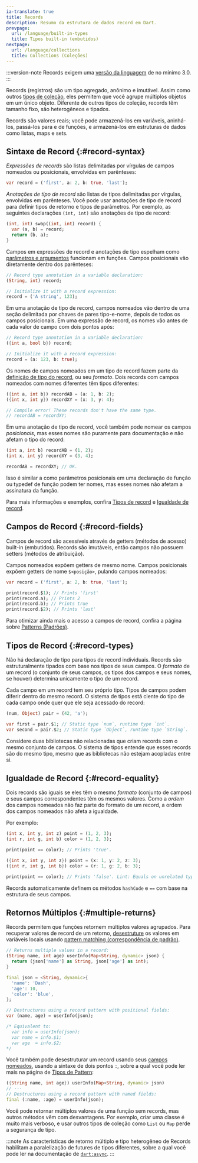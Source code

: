 ```yaml
---
ia-translate: true
title: Records
description: Resumo da estrutura de dados record em Dart.
prevpage:
  url: /language/built-in-types
  title: Tipos built-in (embutidos)
nextpage:
  url: /language/collections
  title: Collections (Coleções)
---
```


:::version-note
  Records exigem uma [versão da linguagem][language version] de no mínimo 3.0.
:::

Records (registros) são um tipo agregado, anônimo e imutável. Assim como outros [tipos de coleção][collection types],
eles permitem que você agrupe múltiplos objetos em um único objeto. Diferente de outros tipos de coleção,
records têm tamanho fixo, são heterogêneos e tipados.

Records são valores reais; você pode armazená-los em variáveis,
aninhá-los, passá-los para e de funções,
e armazená-los em estruturas de dados como listas, maps e sets.

## Sintaxe de Record {:#record-syntax}

_Expressões de records_ são listas delimitadas por vírgulas de campos nomeados ou posicionais,
envolvidas em parênteses:

<?code-excerpt "language/test/records_test.dart (record-syntax)"?>
```dart
var record = ('first', a: 2, b: true, 'last');
```

_Anotações de tipo de record_ são listas de tipos delimitadas por vírgulas, envolvidas em parênteses.
Você pode usar anotações de tipo de record para definir tipos de retorno e tipos de parâmetros.
Por exemplo, as seguintes declarações `(int, int)` são anotações de tipo de record:

<?code-excerpt "language/test/records_test.dart (record-type-annotation)"?>
```dart
(int, int) swap((int, int) record) {
  var (a, b) = record;
  return (b, a);
}
```

Campos em expressões de record e anotações de tipo espelham
como [parâmetros e argumentos][parameters and arguments] funcionam em funções.
Campos posicionais vão diretamente dentro dos parênteses:

<?code-excerpt "language/test/records_test.dart (record-type-declaration)"?>
```dart
// Record type annotation in a variable declaration:
(String, int) record;

// Initialize it with a record expression:
record = ('A string', 123);
```

Em uma anotação de tipo de record, campos nomeados vão dentro de uma seção delimitada por chaves
de pares tipo-e-nome, depois de todos os campos posicionais. Em uma expressão de record,
os nomes vão antes de cada valor de campo com dois pontos após:

<?code-excerpt "language/test/records_test.dart (record-type-named-declaration)"?>
```dart
// Record type annotation in a variable declaration:
({int a, bool b}) record;

// Initialize it with a record expression:
record = (a: 123, b: true);
```

Os nomes de campos nomeados em um tipo de record fazem parte da
[definição de tipo do record](#record-types), ou seu _formato_.
Dois records com campos nomeados com
nomes diferentes têm tipos diferentes:

<?code-excerpt "language/test/records_test.dart (record-type-mismatched-names)"?>
```dart
({int a, int b}) recordAB = (a: 1, b: 2);
({int x, int y}) recordXY = (x: 3, y: 4);

// Compile error! These records don't have the same type.
// recordAB = recordXY;
```

Em uma anotação de tipo de record, você também pode nomear os campos *posicionais*, mas
esses nomes são puramente para documentação e não afetam o tipo do record:

<?code-excerpt "language/test/records_test.dart (record-type-matched-names)"?>
```dart
(int a, int b) recordAB = (1, 2);
(int x, int y) recordXY = (3, 4);

recordAB = recordXY; // OK.
```

Isso é similar a como parâmetros posicionais
em uma declaração de função ou typedef de função
podem ter nomes, mas esses nomes não afetam a assinatura da função.

Para mais informações e exemplos, confira
[Tipos de record](#record-types) e [Igualdade de record](#record-equality).

## Campos de Record {:#record-fields}

Campos de record são acessíveis através de getters (métodos de acesso) built-in (embutidos). Records são imutáveis,
então campos não possuem setters (métodos de atribuição).

Campos nomeados expõem getters de mesmo nome. Campos posicionais expõem getters
de nome `$<posição>`, pulando campos nomeados:

<?code-excerpt "language/test/records_test.dart (record-getters)"?>
```dart
var record = ('first', a: 2, b: true, 'last');

print(record.$1); // Prints 'first'
print(record.a); // Prints 2
print(record.b); // Prints true
print(record.$2); // Prints 'last'
```

Para otimizar ainda mais o acesso a campos de record,
confira a página sobre [Patterns (Padrões)][pattern].

## Tipos de Record {:#record-types}

Não há declaração de tipo para tipos de record individuais. Records são estruturalmente
tipados com base nos tipos de seus campos. O _formato_ de um record (o conjunto de seus campos,
os tipos dos campos e seus nomes, se houver) determina unicamente o tipo de um record.

Cada campo em um record tem seu próprio tipo. Tipos de campos podem diferir dentro do mesmo
record. O sistema de tipos está ciente do tipo de cada campo onde quer que ele seja acessado
do record:

<?code-excerpt "language/test/records_test.dart (record-getters-two)"?>
```dart
(num, Object) pair = (42, 'a');

var first = pair.$1; // Static type `num`, runtime type `int`.
var second = pair.$2; // Static type `Object`, runtime type `String`.
```

Considere duas bibliotecas não relacionadas que criam records com o mesmo conjunto de campos.
O sistema de tipos entende que esses records são do mesmo tipo, mesmo que as
bibliotecas não estejam acopladas entre si.

## Igualdade de Record {:#record-equality}

Dois records são iguais se eles têm o mesmo _formato_ (conjunto de campos)
e seus campos correspondentes têm os mesmos valores.
Como a _ordem_ dos campos nomeados não faz parte do formato de um record, a ordem dos
campos nomeados não afeta a igualdade.

Por exemplo:

<?code-excerpt "language/test/records_test.dart (record-shape)"?>
```dart
(int x, int y, int z) point = (1, 2, 3);
(int r, int g, int b) color = (1, 2, 3);

print(point == color); // Prints 'true'.
```

<?code-excerpt "language/test/records_test.dart (record-shape-mismatch)"?>
```dart
({int x, int y, int z}) point = (x: 1, y: 2, z: 3);
({int r, int g, int b}) color = (r: 1, g: 2, b: 3);

print(point == color); // Prints 'false'. Lint: Equals on unrelated types.
```

Records automaticamente definem os métodos `hashCode` e `==` com base na estrutura
de seus campos.

## Retornos Múltiplos {:#multiple-returns}

Records permitem que funções retornem múltiplos valores agrupados.
Para recuperar valores de record de um retorno,
[desestruture][destructure] os valores em variáveis locais usando [pattern matching (correspondência de padrão)][pattern].

<?code-excerpt "language/test/records_test.dart (record-multiple-returns)"?>
```dart
// Returns multiple values in a record:
(String name, int age) userInfo(Map<String, dynamic> json) {
  return (json['name'] as String, json['age'] as int);
}

final json = <String, dynamic>{
  'name': 'Dash',
  'age': 10,
  'color': 'blue',
};

// Destructures using a record pattern with positional fields:
var (name, age) = userInfo(json);

/* Equivalent to:
  var info = userInfo(json);
  var name = info.$1;
  var age  = info.$2;
*/
```

Você também pode desestruturar um record usando seus [campos nomeados](#record-fields),
usando a sintaxe de dois pontos `:`, sobre a qual você pode ler mais na página de
[Tipos de Pattern][Pattern types]:

<?code-excerpt "language/test/records_test.dart (record-name-destructure)"?>
```dart
({String name, int age}) userInfo(Map<String, dynamic> json)
// ···
// Destructures using a record pattern with named fields:
final (:name, :age) = userInfo(json);
```

Você pode retornar múltiplos valores de uma função sem records,
mas outros métodos vêm com desvantagens.
Por exemplo, criar uma classe é muito mais verboso, e usar outros tipos de coleção
como `List` ou `Map` perde a segurança de tipo.

:::note
As características de retorno múltiplo e tipo heterogêneo de Records habilitam
a paralelização de futures de tipos diferentes, sobre a qual você pode ler na
documentação de [`dart:async`][`dart:async` documentation].
:::

[language version]: /resources/language/evolution#language-versioning
[collection types]: /language/collections
[pattern]: /language/patterns#destructuring-multiple-returns
[`dart:async` documentation]: /libraries/dart-async#handling-errors-for-multiple-futures
[parameters and arguments]: /language/functions#parameters
[destructure]: /language/patterns#destructuring
[Pattern types]: /language/pattern-types#record
